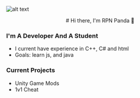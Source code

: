 ![alt text](https://github.com/RPNPanda/RPNPanda/blob/main/New%20Project%20(15).png?raw=true)

<p align="center">
# Hi there, I'm RPN Panda 👋 

### I'm A Developer And A Student
- I current have experience in C++, C# and html
- Goals: learn js, and java
### Current Projects
* Unity Game Mods
* 1v1 Cheat
